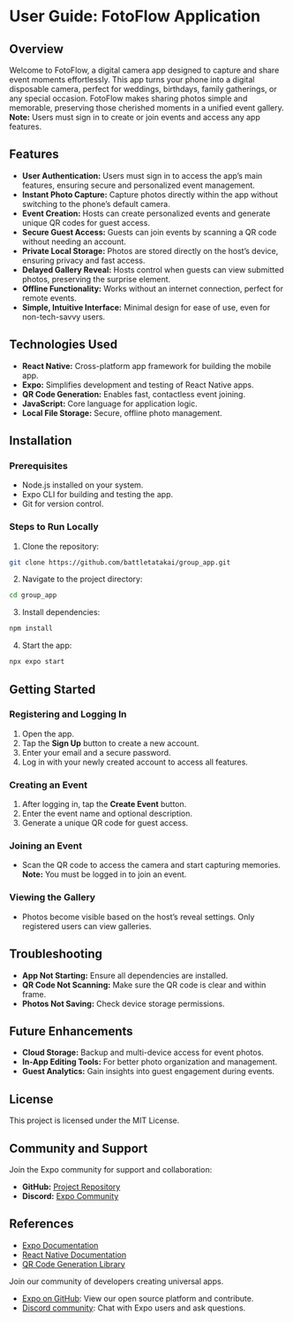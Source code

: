 # User Guide: FotoFlow Application 

## Overview

Welcome to FotoFlow, a digital camera app designed to capture and share event moments effortlessly. This app turns your phone into a digital disposable camera, perfect for weddings, birthdays, family gatherings, or any special occasion. FotoFlow makes sharing photos simple and memorable, preserving those cherished moments in a unified event gallery. **Note:** Users must sign in to create or join events and access any app features.

## Features

* **User Authentication:** Users must sign in to access the app’s main features, ensuring secure and personalized event management.
* **Instant Photo Capture:** Capture photos directly within the app without switching to the phone’s default camera.
* **Event Creation:** Hosts can create personalized events and generate unique QR codes for guest access.
* **Secure Guest Access:** Guests can join events by scanning a QR code without needing an account.
* **Private Local Storage:** Photos are stored directly on the host’s device, ensuring privacy and fast access.
* **Delayed Gallery Reveal:** Hosts control when guests can view submitted photos, preserving the surprise element.
* **Offline Functionality:** Works without an internet connection, perfect for remote events.
* **Simple, Intuitive Interface:** Minimal design for ease of use, even for non-tech-savvy users.

## Technologies Used

* **React Native:** Cross-platform app framework for building the mobile app.
* **Expo:** Simplifies development and testing of React Native apps.
* **QR Code Generation:** Enables fast, contactless event joining.
* **JavaScript:** Core language for application logic.
* **Local File Storage:** Secure, offline photo management.

## Installation

### Prerequisites

* Node.js installed on your system.
* Expo CLI for building and testing the app.
* Git for version control.

### Steps to Run Locally

1. Clone the repository:

```bash
git clone https://github.com/battletatakai/group_app.git
```

2. Navigate to the project directory:

```bash
cd group_app
```

3. Install dependencies:

```bash
npm install
```

4. Start the app:

```bash
npx expo start
```

## Getting Started

### Registering and Logging In

1. Open the app.
2. Tap the **Sign Up** button to create a new account.
3. Enter your email and a secure password.
4. Log in with your newly created account to access all features.

### Creating an Event

1. After logging in, tap the **Create Event** button.
2. Enter the event name and optional description.
3. Generate a unique QR code for guest access.

### Joining an Event

* Scan the QR code to access the camera and start capturing memories. **Note:** You must be logged in to join an event.

### Viewing the Gallery

* Photos become visible based on the host’s reveal settings. Only registered users can view galleries.

## Troubleshooting

* **App Not Starting:** Ensure all dependencies are installed.
* **QR Code Not Scanning:** Make sure the QR code is clear and within frame.
* **Photos Not Saving:** Check device storage permissions.

## Future Enhancements

* **Cloud Storage:** Backup and multi-device access for event photos.
* **In-App Editing Tools:** For better photo organization and management.
* **Guest Analytics:** Gain insights into guest engagement during events.

## License

This project is licensed under the MIT License.

## Community and Support

Join the Expo community for support and collaboration:

* **GitHub:** [Project Repository](https://github.com/battletatakai/group_app.git)
* **Discord:** [Expo Community](https://discord.gg/expo)

## References

* [Expo Documentation](https://docs.expo.dev/)
* [React Native Documentation](https://reactnative.dev/)
* [QR Code Generation Library](https://github.com/mebjas/html5-qrcode)


Join our community of developers creating universal apps.

- [Expo on GitHub](https://github.com/expo/expo): View our open source platform and contribute.
- [Discord community](https://chat.expo.dev): Chat with Expo users and ask questions.

